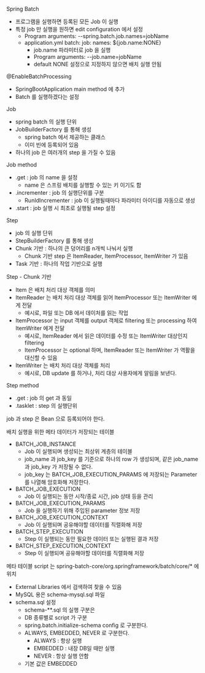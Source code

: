 Spring Batch
- 프로그램을 실행하면 등록된 모든 Job 이 실행
- 특정 job 만 실행을 원하면 edit configuration 에서 설정
  - Program arguments: --spring.batch.job.names=jobName
  - application.yml batch: job: names: ${job.name:NONE}
    - job.name 파라미터로 job 을 실행
    - Program arguments: --job.name=jobName
    - default NONE 설정으로 지정하지 않으면 배치 실행 안됨 

@EnableBatchProcessing
- SpringBootApplication main method 에 추가 
- Batch 를 실행하겠다는 설정

Job
- spring batch 의 실행 단위
- JobBuilderFactory 를 통해 생성
  - spring batch 에서 제공하는 클래스
  - 이미 빈에 등록되어 있음
- 하나의 job 은 여러개의 step 을 가질 수 있음  
  
Job method
- .get : job 의 name 을 설정    
  - name 은 스프링 배치를 실행할 수 있는 키 이기도 함 
- .incrementer : job 의 실행단위를 구분
  - RunIdIncrementer : job 이 실행될때마다 파라미터 아이디를 자동으로 생성
- .start : job 실행 시 최초로 실행될 step 설정

Step
- job 의 실행 단위
- StepBuilderFactory 를 통해 생성
- Chunk 기반 : 하나의 큰 덩어리를 n개씩 나눠서 실행
  - Chunk 기반 step 은 ItemReader, ItemProcessor, ItemWriter 가 있음
- Task 기반 : 하나의 작업 기반으로 실행

Step - Chunk 기반
- Item 은 배치 처리 대상 객체를 의미
- ItemReader 는 배치 처리 대상 객체를 읽어 ItemProcessor 또는 ItemWriter 에게 전달
  - 예시로, 파일 또는 DB 에서 데이처를 읽는 작업
- ItemProcessor 는 input 객체를 output 객체로 filtering 또는 processing 하여 ItemWriter 에게 전달
  - 예시로, ItemReader 에서 읽은 데이터를 수정 또는 ItemWriter 대상인지 filtering
  - ItemProcessor 는 optional 하며, ItemReader 또는 ItemWriter 가 역활을 대신할 수 있음
- ItemWriter 는 배치 처리 대상 객체를 처리
  - 예시로, DB update 를 하거나, 처리 대상 사용자에게 알림을 보낸다.
  

Step method
- .get : job 의 get 과 동일
- .tasklet : step 의 실행단위

job 과 step 은 Bean 으로 등록되어야 한다.

배치 실행을 위한 메타 데이터가 저장되는 테이블
- BATCH_JOB_INSTANCE
  - Job 이 실행되며 생성되는 최상위 계층의 테이블
  - job_name 과 job_key 를 기준으로 하나의 row 가 생성되며, 같은 job_name 과 job_key 가 저장될 수 없다.
  - job_key 는 BATCH_JOB_EXECUTION_PARAMS 에 저장되는 Parameter 를 나열해 암호화해 저장한다.
- BATCH_JOB_EXECUTION
  - Job 이 실행되는 동안 시작/종료 시간, job 상태 등을 관리 
- BATCH_JOB_EXECUTION_PARAMS
  - Job 을 실행하기 위해 주입된 parameter 정보 저장
- BATCH_JOB_EXECUTION_CONTEXT
  - Job 이 실행되며 공유해야할 데이터를  직렬화해 저장
- BATCH_STEP_EXECUTION
  - Step 이 실행되는 동안 필요한 데이터 또는 실행된 결과 저장
- BATCH_STEP_EXECUTION_CONTEXT
  - Step 이 실행되며 공유해야할 데이터를 직렬화해 저장

메타 테이블 script 는 spring-batch-core/org.springframework/batch/core/* 에 위치
- External Libraries 에서 검색하여 찾을 수 있음
- MySQL 용은 schema-mysql.sql 파일 
- schema.sql 설정
  - schema-**.sql 의 실행 구분은
  - DB 종류별로 script 가 구분
  - spring.batch.initialize-schema config 로 구분한다.
  - ALWAYS, EMBEDDED, NEVER 로 구분한다.
    - ALWAYS : 항상 실행
    - EMBEDDED : 내장 DB일 때만 실행
    - NEVER : 항상 실행 안함
  - 기본 값은 EMBEDDED 


